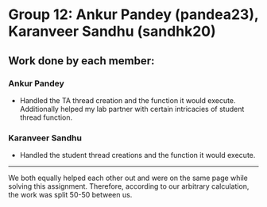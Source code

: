 # Group 12: Ankur Pandey (pandea23), Karanveer Sandhu (sandhk20)

## Work done by each member:

### Ankur Pandey

- Handled the TA thread creation and the function it would execute. Additionally helped my lab partner with certain intricacies of student thread function.

### Karanveer Sandhu

- Handled the student thread creations and the function it would execute.

---

We both equally helped each other out and were on the same page while solving this assignment. Therefore, according to our arbitrary calculation, the work was split 50-50 between us.
